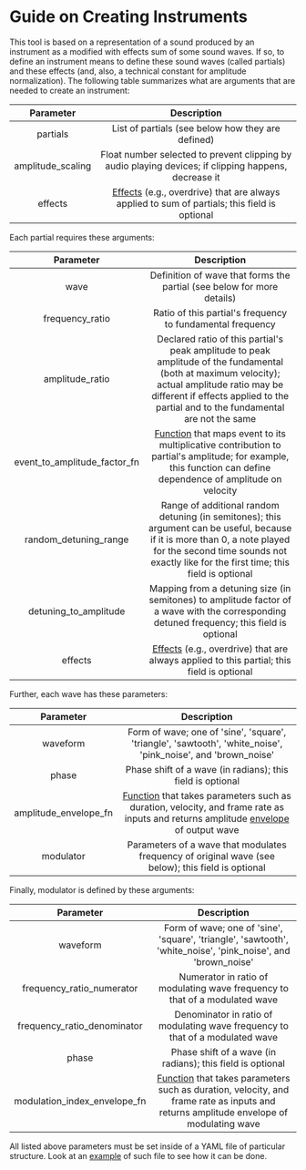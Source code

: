 # Guide on Creating Instruments

This tool is based on a representation of a sound produced by an instrument as a modified with effects sum of some sound waves. If so, to define an instrument means to define these sound waves (called partials) and these effects (and, also, a technical constant for amplitude normalization). The following table summarizes what are arguments that are needed to create an instrument:

Parameter | Description
:-------: | :---------:
partials | List of partials (see below how they are defined)
amplitude_scaling | Float number selected to prevent clipping by audio playing devices; if clipping happens, decrease it
effects | [Effects](https://github.com/Nikolay-Lysenko/sinethesizer/blob/master/sinethesizer/effects/registry.py) (e.g., overdrive) that are always applied to sum of partials; this field is optional

Each partial requires these arguments:

Parameter | Description
:-------: | :---------:
wave | Definition of wave that forms the partial (see below for more details)
frequency_ratio | Ratio of this partial's frequency to fundamental frequency
amplitude_ratio | Declared ratio of this partial's peak amplitude to peak amplitude of the fundamental (both at maximum velocity); actual amplitude ratio may be different if effects applied to the partial and to the fundamental are not the same
event_to_amplitude_factor_fn | [Function](https://github.com/Nikolay-Lysenko/sinethesizer/blob/master/sinethesizer/synth/event_to_amplitude_factor.py) that maps event to its multiplicative contribution to partial's amplitude; for example, this function can define dependence of amplitude on velocity
random_detuning_range | Range of additional random detuning (in semitones); this argument can be useful, because if it is more than 0, a note played for the second time sounds not exactly like for the first time; this field is optional
detuning_to_amplitude | Mapping from a detuning size (in semitones) to amplitude factor of a wave with the corresponding detuned frequency; this field is optional
effects | [Effects](https://github.com/Nikolay-Lysenko/sinethesizer/blob/master/sinethesizer/effects/registry.py) (e.g., overdrive) that are always applied to this partial; this field is optional

Further, each wave has these parameters:

Parameter | Description
:-------: | :---------:
waveform | Form of wave; one of 'sine', 'square', 'triangle', 'sawtooth', 'white_noise', 'pink_noise', and 'brown_noise'
phase | Phase shift of a wave (in radians); this field is optional
amplitude_envelope_fn | [Function](https://github.com/Nikolay-Lysenko/sinethesizer/blob/master/sinethesizer/envelopes/registry.py) that takes parameters such as duration, velocity, and frame rate as inputs and returns amplitude [envelope](https://en.wikipedia.org/wiki/Envelope_(music)) of output wave
modulator | Parameters of a wave that modulates frequency of original wave (see below); this field is optional

Finally, modulator is defined by these arguments:

Parameter | Description
:-------: | :---------:
waveform | Form of wave; one of 'sine', 'square', 'triangle', 'sawtooth', 'white_noise', 'pink_noise', and 'brown_noise'
frequency_ratio_numerator | Numerator in ratio of modulating wave frequency to that of a modulated wave
frequency_ratio_denominator | Denominator in ratio of modulating wave frequency to that of a modulated wave
phase | Phase shift of a wave (in radians); this field is optional
modulation_index_envelope_fn | [Function](https://github.com/Nikolay-Lysenko/sinethesizer/blob/master/sinethesizer/envelopes/registry.py) that takes parameters such as duration, velocity, and frame rate as inputs and returns amplitude envelope of modulating wave

All listed above parameters must be set inside of a YAML file of particular structure. Look at an [example](https://github.com/Nikolay-Lysenko/sinethesizer/blob/master/presets/demo.yml) of such file to see how it can be done.
